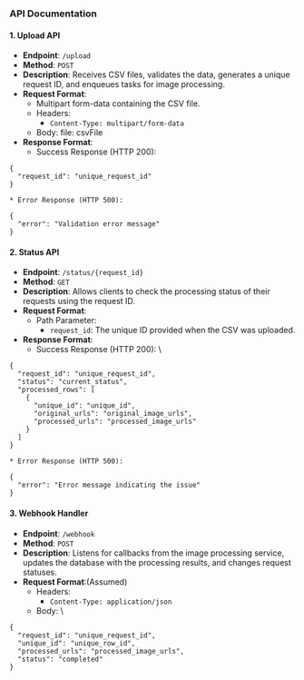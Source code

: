 ### **API Documentation**


#### **1. Upload API**



* **Endpoint**: `/upload`
* **Method**: `POST`
* **Description**: Receives CSV files, validates the data, generates a unique request ID, and enqueues tasks for image processing.
* **Request Format**:
    * Multipart form-data containing the CSV file.
    * Headers:
        * `Content-Type: multipart/form-data`
    * Body: file: csvFile
* **Response Format**:
    * Success Response (HTTP 200):


```
{
  "request_id": "unique_request_id"
}

```



    * Error Response (HTTP 500):


```
{
  "error": "Validation error message"
}
```



#### **2. Status API**



* **Endpoint**: `/status/{request_id}`
* **Method**: `GET`
* **Description**: Allows clients to check the processing status of their requests using the request ID.
* **Request Format**:
    * Path Parameter:
        * `request_id`: The unique ID provided when the CSV was uploaded.
* **Response Format**:
    * Success Response (HTTP 200): \



```
{
  "request_id": "unique_request_id",
  "status": "current_status",
  "processed_rows": [
    {
      "unique_id": "unique_id",
      "original_urls": "original_image_urls",
      "processed_urls": "processed_image_urls"
    }
  ]
}

```



    * Error Response (HTTP 500):


```
{
  "error": "Error message indicating the issue"
}
```



#### **3. Webhook Handler**



* **Endpoint**: `/webhook`
* **Method**: `POST`
* **Description**: Listens for callbacks from the image processing service, updates the database with the processing results, and changes request statuses.
* **Request Format**:(Assumed)
    * Headers:
        * `Content-Type: application/json`
    * Body: \



```
{
  "request_id": "unique_request_id",
  "unique_id": "unique_row_id",
  "processed_urls": "processed_image_urls",
  "status": "completed"
}
```
